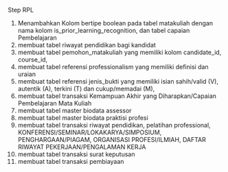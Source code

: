 Step RPL

1.  Menambahkan Kolom bertipe boolean pada tabel matakuliah dengan nama kolom is_prior_learning_recognition, dan tabel capaian Pembelajaran
2.  membuat tabel riwayat pendidikan bagi kandidat
3.  membuat tabel pemohon_matakuliah yang memiliki kolom candidate_id, course_id,
4.  membuat tabel referensi professionalism yang memiliki definisi dan uraian
5.  membuat tabel referensi jenis_bukti yang memiliki isian sahih/valid (V), autentik (A), terkini (T) dan cukup/memadai (M),
6.  membuat tabel transaksi Kemampuan Akhir yang Diharapkan/Capaian Pembelajaran Mata Kuliah
7.  membuat tabel master biodata assessor
8.  membuat tabel master biodata praktisi profesi
9.  membuat tabel transaksi riwayat pendidikan, pelatihan professional, KONFERENSI/SEMINAR/LOKAKARYA/SIMPOSIUM, PENGHARGAAN/PIAGAM, ORGANISASI PROFESI/ILMIAH, DAFTAR RIWAYAT PEKERJAAN/PENGALAMAN KERJA
10. membuat tabel transaksi surat keputusan
11. membuat tabel transaksi pembiayaan
